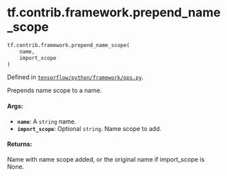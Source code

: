 <div itemscope itemtype="http://developers.google.com/ReferenceObject">
<meta itemprop="name" content="tf.contrib.framework.prepend_name_scope" />
</div>

# tf.contrib.framework.prepend_name_scope

``` python
tf.contrib.framework.prepend_name_scope(
    name,
    import_scope
)
```



Defined in [`tensorflow/python/framework/ops.py`](https://www.tensorflow.org/code/tensorflow/python/framework/ops.py).

Prepends name scope to a name.

#### Args:

* <b>`name`</b>: A `string` name.
* <b>`import_scope`</b>: Optional `string`. Name scope to add.


#### Returns:

Name with name scope added, or the original name if import_scope
is None.
